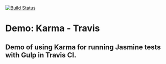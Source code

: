 [![Build Status](https://travis-ci.org/tonysneed/Demo.Karma-Travis.svg?branch=master)](https://travis-ci.org/tonysneed/Demo.Karma-Travis)
# Demo: Karma - Travis

## Demo of using Karma for running Jasmine tests with Gulp in Travis CI.
